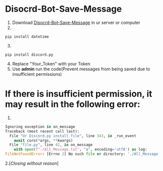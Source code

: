 # Disocrd-Bot-Save-Message

1. Download [
Disocrd-Bot-Save-Message](https://github.com/Coca-Sprite/Disocrd-Bot-Save-Message-/blob/main/Discord%20Bot%E5%84%B2%E5%AD%98%E8%A8%8A%E6%81%AF%E6%A9%9F%E5%99%A8%E4%BA%BA.py) in ur server or computer  
2. 
```
pip install datetime
```
3. 
```
pip install discord.py
```
4. Replace "Your_Token" with your Token    
5. Use **admin** run the code(Prevent messages from being saved due to insufficient permissions)

# If there is insufficient permission, it may result in the following error:  
1.
```py
Ignoring exception in on_message
Traceback (most recent call last):
  File "Ur Discord.py install file", line 343, in _run_event
    await coro(*args, **kwargs)
  File "file.py", line 42, in on_message
    with open(f"./All_Message.txt", "a", encoding='utf8') as log:
FileNotFoundError: [Errno 2] No such file or directory: './All_Message.txt'
```   
2.[*Closing without reason*]
